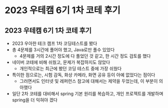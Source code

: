 # 2023 우테캠 6기 1차 코테 후기

## 2023 우테캠 6기 1차 코테 후기

- 2023 우아한 테크 캠프 1차 코딩테스트를 봤다
- 총 4문제를 3시간에 풀어야 했고, Java로만 풀수 있었다
  - 4문제를 거의 2시간 정도에 다 풀었던 것 같고, 한 시간 정도 검토를 했다
- 네이버 코테에 비해 쉬웠고, 문제가 복잡하지도 않았다
  - 개인적으로는 최근에 봤던 코딩 테스트 중에 가장 쉬웠다
- 특이한 점으로는, 시험 감독, 화상 카메라, 화면 공유 등이 아예 없었다는 점이다
  - 그러면서도 인터넷 및 레퍼런스 참고에 대해서는 제약을 두었는데, 이 부분이 의아했다
- 일단 2차 코테를 대비해서 spring 기본 원리를 복습하고, 개인 프로젝트를 개발하며 spring을 더 익혀야 겠다
